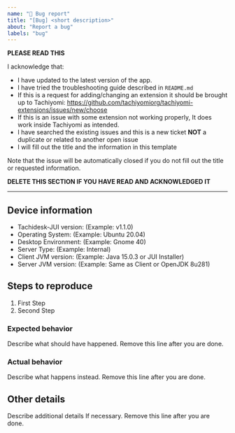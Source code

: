 ```yaml
---
name: "🐞 Bug report"
title: "[Bug] <short description>"
about: "Report a bug"
labels: "bug"
---
```


**PLEASE READ THIS**

I acknowledge that:

- I have updated to the latest version of the app.
- I have tried the troubleshooting guide described in `README.md`
- If this is a request for adding/changing an extension it should be brought up to Tachiyomi: https://github.com/tachiyomiorg/tachiyomi-extensions/issues/new/choose
- If this is an issue with some extension not working properly, It does work inside Tachiyomi as intended.
- I have searched the existing issues and this is a new ticket **NOT** a duplicate or related to another open issue
- I will fill out the title and the information in this template

Note that the issue will be automatically closed if you do not fill out the title or requested information.

**DELETE THIS SECTION IF YOU HAVE READ AND ACKNOWLEDGED IT**

---

## Device information
- Tachidesk-JUI version: (Example: v1.1.0)
- Operating System: (Example: Ubuntu 20.04)
- Desktop Environment: (Example: Gnome 40)
- Server Type: (Example: Internal)
- Client JVM version: (Example: Java 15.0.3 or JUI Installer)
- Server JVM version: (Example: Same as Client or OpenJDK 8u281)

## Steps to reproduce
1. First Step
2. Second Step

### Expected behavior
Describe what should have happened. Remove this line after you are done.

### Actual behavior
Describe what happens instead. Remove this line after you are done.

## Other details
Describe additional details If necessary. Remove this line after you are done.